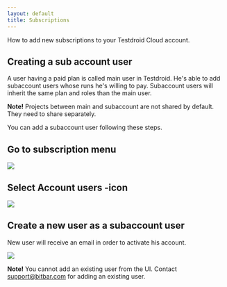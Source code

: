 ```yaml
---
layout: default
title: Subscriptions
---
```


How to add new subscriptions to your Testdroid Cloud account.

## Creating a sub account user

A user having a paid plan is called main user in Testdroid. He's able
to add subaccount users whose runs he's willing to pay. Subaccount
users will inherit the same plan and roles than the main user.
 
**Note!** Projects between main and subaccount are not shared by
  default. They need to share separately.
 
You can add a subaccount user following these steps.
 
## Go to subscription menu

![]({{site.github.url}}/assets/user-manuals/subscriptions/subscriptions_link.png)

## Select Account users -icon

![]({{site.github.url}}/assets/user-manuals/subscriptions/subscriptions_select_account.png)
 
## Create a new user as a subaccount user

New user will receive an email in order to activate his account.

![]({{site.github.url}}/assets/user-manuals/subscriptions/subscriptions_create_new_user.png)

**Note!** You cannot add an existing user from the UI. Contact
  support@bitbar.com for adding an existing user.
